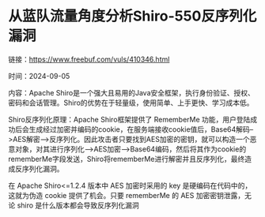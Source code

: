 # 从蓝队流量角度分析Shiro-550反序列化漏洞

链接：https://www.freebuf.com/vuls/410346.html

时间：2024-09-05

内容：Apache Shiro是一个强大且易用的Java安全框架，执行身份验证、授权、密码和会话管理。Shiro的优势在于轻量级，使用简单、上手更快、学习成本低。

Shiro反序列化原理：Apache Shiro框架提供了 RememberMe 功能，用户登陆成功后会生成经过加密并编码的cookie，在服务端接收cookie值后，Base64解码–>AES解密–>反序列化。因此攻击者只要找到AES加密的密钥，就可以构造一个恶意对象，对其进行序列化–>AES加密–>Base64编码，然后将其作为cookie的rememberMe字段发送，Shiro将rememberMe进行解密并且反序列化，最终造成反序列化漏洞。

在 Apache Shiro<=1.2.4 版本中 AES 加密时采用的 key 是硬编码在代码中的，这就为伪造 cookie 提供了机会。只要 rememberMe 的 AES 加密密钥泄露，无论 shiro 是什么版本都会导致反序列化漏洞
